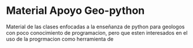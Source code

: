 # Material Apoyo Geo-python 

Material de las clases enfocadas a la enseñanza de python para geologos con poco conocimiento de programacion, pero que esten interesados en el uso de la progrmacion como herramienta de 
